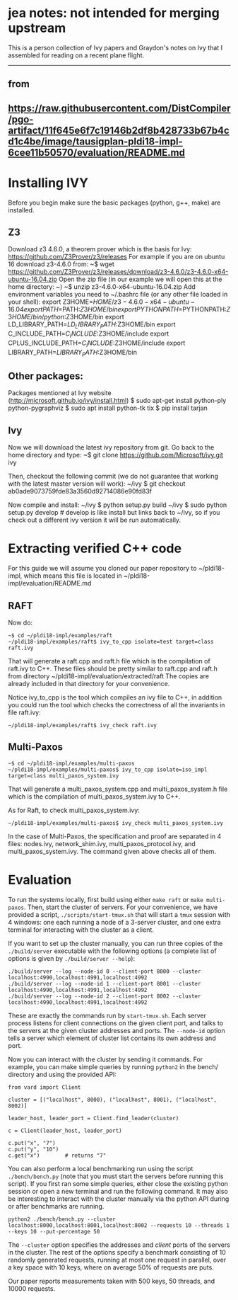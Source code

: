 # jea notes: not intended for merging upstream

This is a person collection of Ivy papers and
Graydon's notes on Ivy that I assembled
for reading on a recent plane flight.

------------

## from
## https://raw.githubusercontent.com/DistCompiler/pgo-artifact/11f645e6f7c19146b2df8b428733b67b4cd1c4be/image/tausigplan-pldi18-impl-6cee11b50570/evaluation/README.md

# Installing IVY

Before you begin make sure the basic packages (python, g++, make) are installed.

Z3
--
Download z3 4.6.0, a theorem prover which is the basis for Ivy:
    https://github.com/Z3Prover/z3/releases
For example if you are on ubuntu 16 download z3-4.6.0 from:
    ~$ wget https://github.com/Z3Prover/z3/releases/download/z3-4.6.0/z3-4.6.0-x64-ubuntu-16.04.zip
Open the zip file (in our example we will open this at the home directory: ~)
    ~$ unzip z3-4.6.0-x64-ubuntu-16.04.zip
Add environment variables you need to ~/.bashrc file (or any other file loaded in your shell):
    export Z3HOME=$HOME/z3-4.6.0-x64-ubuntu-16.04
    export PATH=$PATH:$Z3HOME/bin
    export PYTHONPATH=$PYTHONPATH:$Z3HOME/bin/python:$Z3HOME/bin
    export LD_LIBRARY_PATH=$LD_LIBRARY_PATH:$Z3HOME/bin
    export C_INCLUDE_PATH=$C_INCLUDE:$Z3HOME/include
    export CPLUS_INCLUDE_PATH=$C_INCLUDE:$Z3HOME/include
    export LIBRARY_PATH=$LIBRARY_PATH:$Z3HOME/bin


Other packages:
--------------
Packages mentioned at Ivy website (http://microsoft.github.io/ivy/install.html)
    $ sudo apt-get install python-ply python-pygraphviz
    $ sudo apt install python-tk tix
    $ pip install tarjan

Ivy
---
Now we will download the latest ivy repository from git. Go back to the home directory and type:
    ~$ git clone https://github.com/Microsoft/ivy.git ivy

Then, checkout the following commit (we do not guarantee that working with the latest master version will work):
    ~/ivy $ git checkout ab0ade9073759fde83a3560d92714086e90fd83f

Now compile and install:
     ~/ivy $ python setup.py build
     ~/ivy $ sudo python setup.py develop
     # develop is like install but links back to ~/ivy, so if you check out a different ivy version it will be run automatically.

# Extracting verified C++ code

For this guide we will assume you cloned our paper repository to ~/pldi18-impl, which means this file is located in ~/pldi18-impl/evaluation/README.md

## RAFT

Now do:

    ~$ cd ~/pldi18-impl/examples/raft
    ~/pldi18-impl/examples/raft$ ivy_to_cpp isolate=test target=class raft.ivy

That will generate a raft.cpp and raft.h file which is the compilation of raft.ivy to C++.
These files should be pretty similar to raft.cpp and raft.h from directory ~/pldi18-impl/evaluation/extracted/raft
The copies are already included in that directory for your convenience.

Notice ivy_to_cpp is the tool which compiles an ivy file to C++, in addition you could run the tool which checks the correctness of all the invariants in file raft.ivy:

    ~/pldi18-impl/examples/raft$ ivy_check raft.ivy

## Multi-Paxos

    ~$ cd ~/pldi18-impl/examples/multi-paxos
    ~/pldi18-impl/examples/multi-paxos$ ivy_to_cpp isolate=iso_impl target=class multi_paxos_system.ivy

That will generate a multi_paxos_system.cpp and multi_paxos_system.h file which is the compilation of multi_paxos_system.ivy to C++.

As for Raft, to check multi_paxos_system.ivy:

    ~/pldi18-impl/examples/multi-paxos$ ivy_check multi_paxos_system.ivy

In the case of Multi-Paxos, the specification and proof are separated in 4 files: nodes.ivy, network_shim.ivy, multi_paxos_protocol.ivy, and multi_paxos_system.ivy.
The command given above checks all of them.

# Evaluation


To run the systems locally, first build using either `make raft` or `make multi-paxos`.
Then, start the cluster of servers. For your convenience, we have provided a script,
`./scripts/start-tmux.sh` that will start a `tmux` session with 4 windows:
one each running a node of a 3-server cluster, and one extra
terminal for interacting with the cluster as a client.

If you want to set up the cluster manually, you can run three copies of the `./build/server`
executable with the following options (a complete list of options is given by `./build/server --help`):

    ./build/server --log --node-id 0 --client-port 8000 --cluster localhost:4990,localhost:4991,localhost:4992
    ./build/server --log --node-id 1 --client-port 8001 --cluster localhost:4990,localhost:4991,localhost:4992
    ./build/server --log --node-id 2 --client-port 8002 --cluster localhost:4990,localhost:4991,localhost:4992

These are exactly the commands run by `start-tmux.sh`. Each server process listens for client connections on
the given client port, and talks to the servers at the given cluster addresses and ports. The `--node-id`
option tells a server which element of cluster list contains its own address and port.

Now you can interact with the cluster by sending it commands. For example, you can make simple queries
by running `python2` in the bench/ directory and using the provided API:

    from vard import Client
    
    cluster = [("localhost", 8000), ("localhost", 8001), ("localhost", 8002)]

    leader_host, leader_port = Client.find_leader(cluster)

    c = Client(leader_host, leader_port)

    c.put("x", "7")
    c.put("y", "10")
    c.get("x")        # returns "7"

You can also perform a local benchmarking run using the script `./bench/bench.py` (note that you must start the servers before running this script). If you first ran some simple queries,
either close the existing python session or open a new terminal and run the following command. It may also be interesting
to interact with the cluster manually via the python API during or after benchmarks are running.

    python2 ./bench/bench.py --cluster localhost:8000,localhost:8001,localhost:8002 --requests 10 --threads 1 --keys 10 --put-percentage 50

The `--cluster` option specifies the addresses and *client* ports of the servers in the cluster.
The rest of the options specify a benchmark consisting of 10 randomly generated requests,
running at most one request in parallel, over a key space with 10 keys, where on average 50% of requests are puts.

Our paper reports measurements taken with 500 keys, 50 threads, and 10000 requests.


